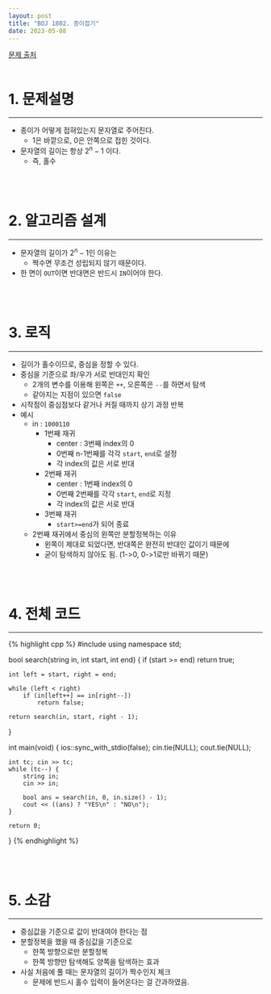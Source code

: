 ```yaml
---
layout: post
title: "BOJ 1802. 종이접기"
date: 2023-05-08
---
```


[문제 출처](https://www.acmicpc.net/problem/1802) <br/><br/>

# 1. 문제설명
<hr>

- 종이가 어떻게 접혀있는지 문자열로 주어진다.
  - 1은 바깥으로, 0은 안쪽으로 접힌 것이다.
- 문자열의 길이는 항상 $2^n-1$ 이다.
  - 즉, 홀수


<br/><br/>

# 2. 알고리즘 설계
<hr>

- 문자열의 길이가 $2^n-1$인 이유는
  - 짝수면 무조건 성립되지 않기 때문이다.
- 한 면이 `OUT`이면 반대면은 반드시 `IN`이어야 한다.

<br/><br/>

# 3. 로직
<hr>

- 길이가 홀수이므로, 중심을 정할 수 있다.
- 중심을 기준으로 좌/우가 서로 반대인지 확인
  - 2개의 변수를 이용해 왼쪽은 `++`, 오른쪽은 `--`를 하면서 탐색
  - 같아지는 지점이 있으면 `false`
- 시작점이 중심점보다 같거나 커질 때까지 상기 과정 반복
- 예시
  - in : `1000110`
    - 1번째 재귀
      - center : 3번째 index의 0
      - 0번째 n-1번째를 각각 `start`, `end`로 설정
      - 각 index의 값은 서로 반대
    - 2번째 재귀
      - center : 1번째 index의 0
      - 0번째 2번째를 각각 `start`, `end`로 지정
      - 각 index의 값은 서로 반대
    - 3번째 재귀
      - `start>=end`가 되어 종료
  - 2번째 재귀에서 중심의 왼쪽만 분할정복하는 이유
    - 왼쪽이 제대로 되었다면, 반대쪽은 완전히 반대인 값이기 때문에
    - 굳이 탐색하지 않아도 됨. (1->0, 0->1로만 바뀌기 때문)


<br/><br/>

# 4. 전체 코드
<hr>

{% highlight cpp %}
#include <iostream>
using namespace std;

bool search(string in, int start, int end)
{
	if (start >= end)
		return true;

	int left = start, right = end;

	while (left < right)
		if (in[left++] == in[right--])
			return false;

	return search(in, start, right - 1);
}

int main(void)
{
	ios::sync_with_stdio(false);
	cin.tie(NULL); cout.tie(NULL);

	int tc; cin >> tc;
	while (tc--) {
		string in;
		cin >> in;

		bool ans = search(in, 0, in.size() - 1);
		cout << ((ans) ? "YES\n" : "NO\n");
	}

	return 0;
}
{% endhighlight %}


<br/><br/>

# 5. 소감
<hr>

- 중심값을 기준으로 값이 반대여야 한다는 점
- 분할정복을 했을 때 중심값을 기준으로
  - 한쪽 방향으로만 분할정복
  - 한쪽 방향만 탐색해도 양쪽을 탐색하는 효과
- 사실 처음에 풀 때는 문자열의 길이가 짝수인지 체크
  - 문제에 반드시 홀수 입력이 들어온다는 걸 간과하였음.